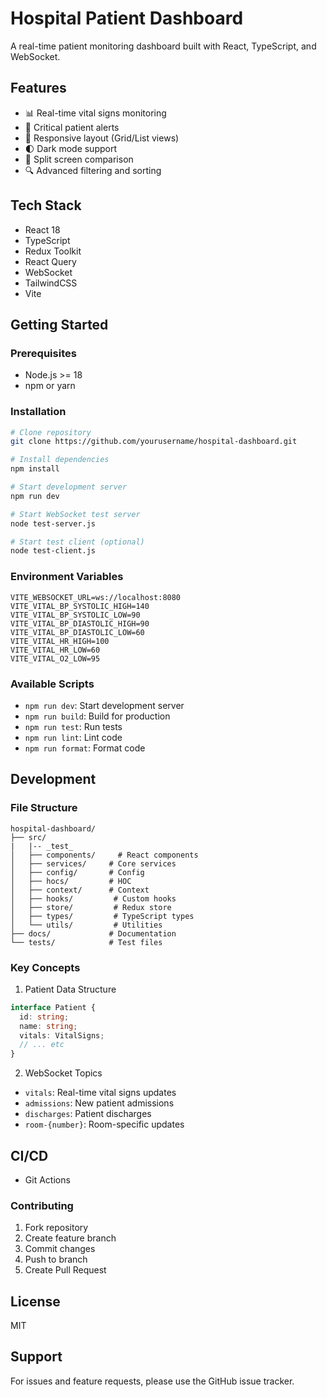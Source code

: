 # Hospital Patient Dashboard

A real-time patient monitoring dashboard built with React, TypeScript, and WebSocket.

## Features
- 📊 Real-time vital signs monitoring
- 🚨 Critical patient alerts
- 📱 Responsive layout (Grid/List views)
- 🌓 Dark mode support
- 🔄 Split screen comparison
- 🔍 Advanced filtering and sorting

## Tech Stack
- React 18
- TypeScript
- Redux Toolkit
- React Query
- WebSocket
- TailwindCSS
- Vite

## Getting Started

### Prerequisites
- Node.js >= 18
- npm or yarn

### Installation
```bash
# Clone repository
git clone https://github.com/yourusername/hospital-dashboard.git

# Install dependencies
npm install

# Start development server
npm run dev

# Start WebSocket test server
node test-server.js

# Start test client (optional)
node test-client.js
```

### Environment Variables
```env
VITE_WEBSOCKET_URL=ws://localhost:8080
VITE_VITAL_BP_SYSTOLIC_HIGH=140
VITE_VITAL_BP_SYSTOLIC_LOW=90
VITE_VITAL_BP_DIASTOLIC_HIGH=90
VITE_VITAL_BP_DIASTOLIC_LOW=60
VITE_VITAL_HR_HIGH=100
VITE_VITAL_HR_LOW=60
VITE_VITAL_O2_LOW=95
```

### Available Scripts
- `npm run dev`: Start development server
- `npm run build`: Build for production
- `npm run test`: Run tests
- `npm run lint`: Lint code
- `npm run format`: Format code

## Development

### File Structure
```
hospital-dashboard/
├── src/
|   |-- _test_
│   ├── components/     # React components
│   ├── services/     # Core services
│   ├── config/       # Config
│   ├── hocs/         # HOC
│   ├── context/      # Context
│   ├── hooks/         # Custom hooks
│   ├── store/         # Redux store
│   ├── types/         # TypeScript types
│   └── utils/         # Utilities
├── docs/             # Documentation
└── tests/            # Test files
```

### Key Concepts
1. Patient Data Structure
```typescript
interface Patient {
  id: string;
  name: string;
  vitals: VitalSigns;
  // ... etc
}
```

2. WebSocket Topics
- `vitals`: Real-time vital signs updates
- `admissions`: New patient admissions
- `discharges`: Patient discharges
- `room-{number}`: Room-specific updates

## CI/CD
- Git Actions

### Contributing
1. Fork repository
2. Create feature branch
3. Commit changes
4. Push to branch
5. Create Pull Request

## License
MIT

## Support
For issues and feature requests, please use the GitHub issue tracker.
